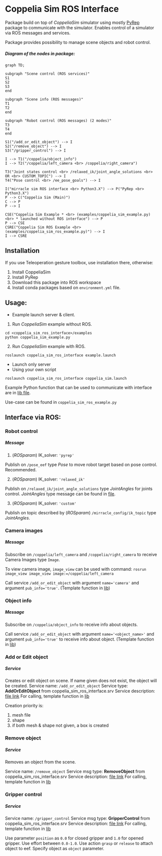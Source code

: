 # Coppelia Sim ROS Interface

Package build on top of _CoppeliaSim_ simulator using mostly [PyRep](https://github.com/stepjam/PyRep) package to communicate with the simulator. Enables control of a simulator via ROS messages and services.

Package provides possibility to manage scene objects and robot control.

##### Diagram of the nodes in package:

```mermaid
graph TD;

subgraph "Scene control (ROS services)"
S1
S2
S3
end

subgraph "Scene info (ROS messages)"
T1
T2
end

subgraph "Robot control (ROS messages) (2 modes)"
T3
T4
end

S1("/add_or_edit_object") --> I
S2("/remove_object") --> I
S3("/gripper_control") --> I

I --> T1("/coppelia/object_info")
I --> T2("/coppelia/left_camera <br> /coppelia/right_camera")

T3("Joint states control <br> /relaxed_ik/joint_angle_solutions <br> OR <br> CUSTOM_TOPIC") --> I
T4("Pose control <br> /ee_pose_goals") --> I

I("mirracle sim ROS interface <br> Python3.X") --> P("PyRep <br> Python3.X")
P --> C("Coppelia Sim (Main)")
C --> P
P --> I

CSE("Coppelia Sim Example * <br> (examples/coppelia_sim_example.py) <br> * launched without ROS interface") --> P
P --> CSE
CSRE("Coppelia Sim ROS Example <br> (examples/coppelia_sim_ros_example.py)") --> I
I --> CSRE
```

## Installation

If you use Teleoperation gesture toolbox, use installation there, otherwise:

1. Install CoppeliaSim
2. Install PyRep
3. Download this package into ROS workspace
4. Install conda packages based on `environment.yml` file.

## Usage:

- Example launch server & client.

1. Run _CoppeliaSim_ example without ROS.

```
cd <coppelia_sim_ros_interface>/examples
python coppelia_sim_example.py
```

2. Run _CoppeliaSim_ example with ROS.

```
roslaunch coppelia_sim_ros_interface example.launch
```

- Launch only server
- Using your own script

```
roslaunch coppelia_sim_ros_interface coppelia_sim.launch
```

Example Python function that can be used to communicate with interface are in [lib file](src/coppelia_sim_ros_client.py).

Use-case can be found in `coppelia_sim_ros_example.py`

## Interface via ROS:


### Robot control

##### Message

1. (_ROSparam_) IK_solver: `'pyrep'`

Publish on `/pose_eef` type _Pose_ to move robot target based on pose control. Recommended.

2. (_ROSparam_) IK_solver: `'relaxed_ik'`

Publish on `/relaxed_ik/joint_angle_solutions` type _JointAngles_ for joints control. _JointAngles_ type message can be found in [file](msg/JointAngles.msg).

3. (_ROSparam_) IK_solver: `'custom'`

Publish on topic described by (_ROSparam_) `/mirracle_config/ik_topic` type _JointAngles_.

### Camera images

##### Message

Subscribe on `/coppelia/left_camera` and `/coppelia/right_camera` to receive Camera Images type `Image`.

To view camera image, `image_view` can be used with command:
`rosrun image_view image_view image:=/coppelia/left_camera`

Call service `/add_or_edit_object` with argument `name='camera'` and argument `pub_info='true'`. (Template function in [lib](src/coppelia_sim_ros_client.py))

### Object info

##### Message

Subscribe on `/coppelia/object_info` to receive info about objects.

Call service `/add_or_edit_object` with argument `name='<object_name>'` and argument `pub_info='true'` to receive info about object. (Template function in [lib](src/coppelia_sim_ros_client.py))

### Add or Edit object

##### Service

Creates or edit object on scene.
If name given does not exist, the object will be created.
Service name: `/add_or_edit_object`
Service type: **AddOrEditObject** from coppelia_sim_ros_interface.srv
Service description: [file link](srv/AddOrEditObject.srv)
For calling, template function in [lib](src/coppelia_sim_ros_client.py)

Creation priority is:
 1. mesh file
 2. shape
 3. if both mesh & shape not given, a box is created


### Remove object

##### Service

Removes an object from the scene.

Service name: `/remove_object`
Service msg type: **RemoveObject** from coppelia_sim_ros_interface.srv
Service description: [file link](srv/RemoveObject.srv)
For calling, template function in [lib](src/coppelia_sim_ros_client.py)


### Gripper control

##### Service

Service name: `/gripper_control`
Service msg type: **GripperControl** from coppelia_sim_ros_interface.srv
Service description: [file link](srv/GripperControl.srv)
For calling, template function in [lib](src/coppelia_sim_ros_client.py)

Use parameter `position` as `0.0` for closed gripper and `1.0`  for opened gripper. Use effort between `0.0-1.0`.
Use action `grasp` or `release` to attach object to eef. Specify object as `object` parameter.
